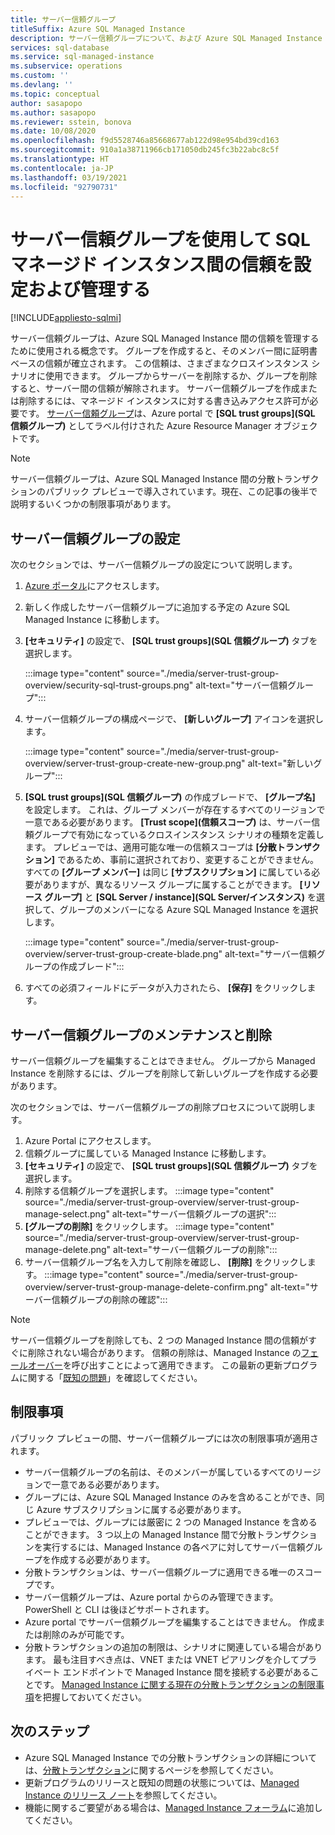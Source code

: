 ```yaml
---
title: サーバー信頼グループ
titleSuffix: Azure SQL Managed Instance
description: サーバー信頼グループについて、および Azure SQL Managed Instance 間の信頼を管理する方法について説明します。
services: sql-database
ms.service: sql-managed-instance
ms.subservice: operations
ms.custom: ''
ms.devlang: ''
ms.topic: conceptual
author: sasapopo
ms.author: sasapopo
ms.reviewer: sstein, bonova
ms.date: 10/08/2020
ms.openlocfilehash: f9d5528746a85668677ab122d98e954bd39cd163
ms.sourcegitcommit: 910a1a38711966cb171050db245fc3b22abc8c5f
ms.translationtype: HT
ms.contentlocale: ja-JP
ms.lasthandoff: 03/19/2021
ms.locfileid: "92790731"
---
```

# <a name="use-server-trust-groups-to-set-up-and-manage-trust-between-sql-managed-instances"></a>サーバー信頼グループを使用して SQL マネージド インスタンス間の信頼を設定および管理する
[!INCLUDE[appliesto-sqlmi](../includes/appliesto-sqlmi.md)]

サーバー信頼グループは、Azure SQL Managed Instance 間の信頼を管理するために使用される概念です。 グループを作成すると、そのメンバー間に証明書ベースの信頼が確立されます。 この信頼は、さまざまなクロスインスタンス シナリオに使用できます。 グループからサーバーを削除するか、グループを削除すると、サーバー間の信頼が解除されます。 サーバー信頼グループを作成または削除するには、マネージド インスタンスに対する書き込みアクセス許可が必要です。
[サーバー信頼グループ](/azure/templates/microsoft.sql/allversions)は、Azure portal で **[SQL trust groups]\(SQL 信頼グループ\)** としてラベル付けされた Azure Resource Manager オブジェクトです。

> [!NOTE]
> サーバー信頼グループは、Azure SQL Managed Instance 間の分散トランザクションのパブリック プレビューで導入されています。現在、この記事の後半で説明するいくつかの制限事項があります。

## <a name="server-trust-group-setup"></a>サーバー信頼グループの設定

次のセクションでは、サーバー信頼グループの設定について説明します。

1. [Azure ポータル](https://portal.azure.com/)にアクセスします。

2. 新しく作成したサーバー信頼グループに追加する予定の Azure SQL Managed Instance に移動します。

3. **[セキュリティ]** の設定で、 **[SQL trust groups]\(SQL 信頼グループ\)** タブを選択します。

   :::image type="content" source="./media/server-trust-group-overview/security-sql-trust-groups.png" alt-text="サーバー信頼グループ":::

4. サーバー信頼グループの構成ページで、 **[新しいグループ]** アイコンを選択します。

   :::image type="content" source="./media/server-trust-group-overview/server-trust-group-create-new-group.png" alt-text="新しいグループ":::

5. **[SQL trust groups]\(SQL 信頼グループ\)** の作成ブレードで、 **[グループ名]** を設定します。 これは、グループ メンバーが存在するすべてのリージョンで一意である必要があります。 **[Trust scope]\(信頼スコープ\)** は、サーバー信頼グループで有効になっているクロスインスタンス シナリオの種類を定義します。 プレビューでは、適用可能な唯一の信頼スコープは **[分散トランザクション]** であるため、事前に選択されており、変更することができません。 すべての **[グループ メンバー]** は同じ **[サブスクリプション]** に属している必要がありますが、異なるリソース グループに属することができます。 **[リソース グループ]** と **[SQL Server / instance]\(SQL Server/インスタンス\)** を選択して、グループのメンバーになる Azure SQL Managed Instance を選択します。

   :::image type="content" source="./media/server-trust-group-overview/server-trust-group-create-blade.png" alt-text="サーバー信頼グループの作成ブレード":::

6. すべての必須フィールドにデータが入力されたら、 **[保存]** をクリックします。

## <a name="server-trust-group-maintenance-and-deletion"></a>サーバー信頼グループのメンテナンスと削除

サーバー信頼グループを編集することはできません。 グループから Managed Instance を削除するには、グループを削除して新しいグループを作成する必要があります。

次のセクションでは、サーバー信頼グループの削除プロセスについて説明します。 
1. Azure Portal にアクセスします。
2. 信頼グループに属している Managed Instance に移動します。
3. **[セキュリティ]** の設定で、 **[SQL trust groups]\(SQL 信頼グループ\)** タブを選択します。
4. 削除する信頼グループを選択します。
   :::image type="content" source="./media/server-trust-group-overview/server-trust-group-manage-select.png" alt-text="サーバー信頼グループの選択":::
5. **[グループの削除]** をクリックします。
   :::image type="content" source="./media/server-trust-group-overview/server-trust-group-manage-delete.png" alt-text="サーバー信頼グループの削除":::
6. サーバー信頼グループ名を入力して削除を確認し、 **[削除]** をクリックします。
   :::image type="content" source="./media/server-trust-group-overview/server-trust-group-manage-delete-confirm.png" alt-text="サーバー信頼グループの削除の確認":::

> [!NOTE]
> サーバー信頼グループを削除しても、2 つの Managed Instance 間の信頼がすぐに削除されない場合があります。 信頼の削除は、Managed Instance の[フェールオーバー](/powershell/module/az.sql/Invoke-AzSqlInstanceFailover)を呼び出すことによって適用できます。 この最新の更新プログラムに関する「[既知の問題](../database/doc-changes-updates-release-notes.md?tabs=managed-instance#known-issues)」を確認してください。

## <a name="limitations"></a>制限事項

パブリック プレビューの間、サーバー信頼グループには次の制限事項が適用されます。
 * サーバー信頼グループの名前は、そのメンバーが属しているすべてのリージョンで一意である必要があります。
 * グループには、Azure SQL Managed Instance のみを含めることができ、同じ Azure サブスクリプションに属する必要があります。
 * プレビューでは、グループには厳密に 2 つの Managed Instance を含めることができます。 3 つ以上の Managed Instance 間で分散トランザクションを実行するには、Managed Instance の各ペアに対してサーバー信頼グループを作成する必要があります。
 * 分散トランザクションは、サーバー信頼グループに適用できる唯一のスコープです。
 * サーバー信頼グループは、Azure portal からのみ管理できます。 PowerShell と CLI は後ほどサポートされます。
 * Azure portal でサーバー信頼グループを編集することはできません。 作成または削除のみが可能です。
 * 分散トランザクションの追加の制限は、シナリオに関連している場合があります。 最も注目すべき点は、VNET または VNET ピアリングを介してプライベート エンドポイントで Managed Instance 間を接続する必要があることです。 [Managed Instance に関する現在の分散トランザクションの制限事項](../database/elastic-transactions-overview.md#limitations)を把握しておいてください。

## <a name="next-steps"></a>次のステップ

* Azure SQL Managed Instance での分散トランザクションの詳細については、[分散トランザクション](../database/elastic-transactions-overview.md)に関するページを参照してください。
* 更新プログラムのリリースと既知の問題の状態については、[Managed Instance のリリース ノート](../database/doc-changes-updates-release-notes.md)を参照してください。
* 機能に関するご要望がある場合は、[Managed Instance フォーラム](https://feedback.azure.com/forums/915676-sql-managed-instance)に追加してください。
